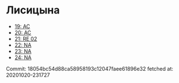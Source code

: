 # Лисицына
- [19: AC](19.md)
- [20: AC](20.md)
- [21: RE 02](21.md)
- [22: NA](22.md)
- [23: NA](23.md)
- [24: NA](24.md)

Commit: 18054bc54d88ca58958193c12047faee61896e32
 fetched at: 20201020-231727
